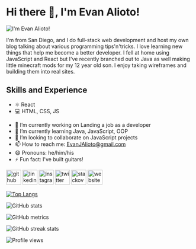 # Hi there 👋, I'm Evan Alioto!
![I'm Evan Alioto!](https://media-exp1.licdn.com/dms/image/C4E16AQHwkqqj5ovycQ/profile-displaybackgroundimage-shrink_350_1400/0/1619046734790?e=1632960000&v=beta&t=Rvz2o-mbqHpKf9XD-iYIQGb-kq4_C-ZUFiAl9H8WvY8)



  I'm from San Diego, and I do full-stack web development and host my own blog talking about various programming tips'n'tricks. I love learning new things that help me become a better developer. I fell at home using JavaScript and React but I've recently branched out to Java as well making little minecraft mods for my 12 year old son. I enjoy taking wireframes and building them into real sites.

## Skills and Experience
* ⚛️ React
* 💻 HTML, CSS, JS

- 🔭 I’m currently working on Landing a job as a developer 
- 🌱 I’m currently learning Java, JavaScript, OOP 
- 👯 I’m looking to collaborate on JavaScript projects 
- 📫 How to reach me: EvanJAlioto@gmail.com 
- 😄 Pronouns: he/him/his 
- ⚡ Fun fact: I've built guitars! 


[<img src='https://cdn.jsdelivr.net/npm/simple-icons@3.0.1/icons/github.svg' alt='github' height='40'>](https://github.com/AlignSD)  [<img src='https://cdn.jsdelivr.net/npm/simple-icons@3.0.1/icons/linkedin.svg' alt='linkedin' height='40'>](https://www.linkedin.com/in/Evan-Alioto/)  [<img src='https://cdn.jsdelivr.net/npm/simple-icons@3.0.1/icons/instagram.svg' alt='instagram' height='40'>](https://www.instagram.com/Evan_SD/)  [<img src='https://cdn.jsdelivr.net/npm/simple-icons@3.0.1/icons/twitter.svg' alt='twitter' height='40'>](https://twitter.com/AlignSD)  [<img src='https://cdn.jsdelivr.net/npm/simple-icons@3.0.1/icons/stackoverflow.svg' alt='stackoverflow' height='40'>](https://stackoverflow.com/users/12342156)  [<img src='https://cdn.jsdelivr.net/npm/simple-icons@3.0.1/icons/icloud.svg' alt='website' height='40'>](https://aligncenter.io/)  

[![Top Langs](https://github-readme-stats.vercel.app/api/top-langs/?username=AlignSD)](https://github.com/anuraghazra/github-readme-stats)

![GitHub stats](https://github-readme-stats.vercel.app/api?username=AlignSD&show_icons=true)  

![GitHub metrics](https://metrics.lecoq.io/AlignSD)  

![GitHub streak stats](https://github-readme-streak-stats.herokuapp.com/?user=AlignSD)  

![Profile views](https://gpvc.arturio.dev/AlignSD)  
